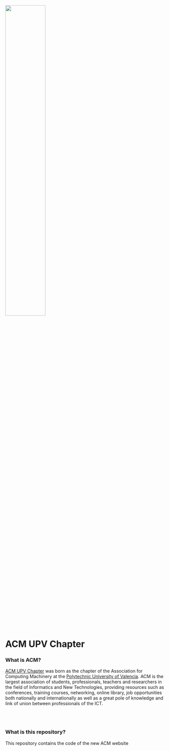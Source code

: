 <img align="center" width="50%" height="auto" src="https://acmupv.webs.upv.es/wp-content/uploads/2017/08/acmupv.png">

# ACM UPV Chapter
### What is ACM?
[ACM UPV Chapter](https://acmupv.webs.upv.es/) was born as the chapter of the Association for Computing Machinery at the [Polytechnic University of Valencia](http://www.upv.es/). ACM is the largest association of students, professionals, teachers and researchers in the field of Informatics and New Technologies, providing resources such as conferences, training courses, networking, online library, job opportunities both nationally and internationally as well as a great pole of knowledge and link of union between professionals of the ICT.

<br><br>

### What is this repository?
This repository contains the code of the new ACM website

